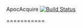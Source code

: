 ApocAcquire [![Build Status](https://travis-ci.org/GameDigitizers/ApocAcquire.png)](https://travis-ci.org/GameDigitizers/ApocAcquire)

===========
